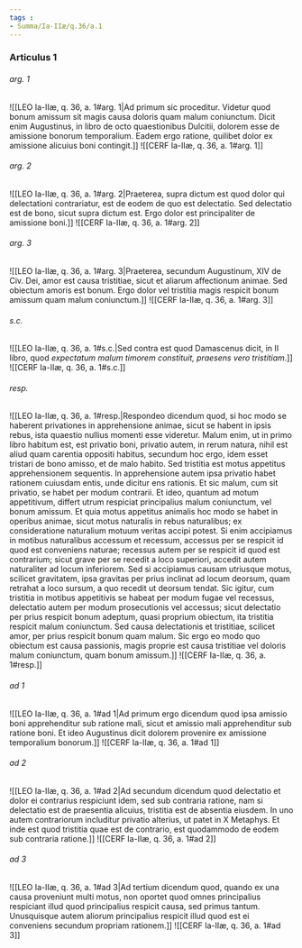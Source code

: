 ```yaml
---
tags : 
- Summa/Ia-IIæ/q.36/a.1
---
```


### Articulus 1

###### arg. 1
![[LEO Ia-IIæ, q. 36, a. 1#arg. 1|Ad primum sic proceditur. Videtur quod bonum amissum sit magis causa doloris quam malum coniunctum. Dicit enim Augustinus, in libro de octo quaestionibus Dulcitii, dolorem esse de amissione bonorum temporalium. Eadem ergo ratione, quilibet dolor ex amissione alicuius boni contingit.]]
![[CERF Ia-IIæ, q. 36, a. 1#arg. 1]]

###### arg. 2
![[LEO Ia-IIæ, q. 36, a. 1#arg. 2|Praeterea, supra dictum est quod dolor qui delectationi contrariatur, est de eodem de quo est delectatio. Sed delectatio est de bono, sicut supra dictum est. Ergo dolor est principaliter de amissione boni.]]
![[CERF Ia-IIæ, q. 36, a. 1#arg. 2]]

###### arg. 3
![[LEO Ia-IIæ, q. 36, a. 1#arg. 3|Praeterea, secundum Augustinum, XIV de Civ. Dei, amor est causa tristitiae, sicut et aliarum affectionum animae. Sed obiectum amoris est bonum. Ergo dolor vel tristitia magis respicit bonum amissum quam malum coniunctum.]]
![[CERF Ia-IIæ, q. 36, a. 1#arg. 3]]

###### s.c.
![[LEO Ia-IIæ, q. 36, a. 1#s.c.|Sed contra est quod Damascenus dicit, in II libro, quod *expectatum malum timorem constituit, praesens vero tristitiam*.]]
![[CERF Ia-IIæ, q. 36, a. 1#s.c.]]

###### resp.
![[LEO Ia-IIæ, q. 36, a. 1#resp.|Respondeo dicendum quod, si hoc modo se haberent privationes in apprehensione animae, sicut se habent in ipsis rebus, ista quaestio nullius momenti esse videretur. Malum enim, ut in primo libro habitum est, est privatio boni, privatio autem, in rerum natura, nihil est aliud quam carentia oppositi habitus, secundum hoc ergo, idem esset tristari de bono amisso, et de malo habito. Sed tristitia est motus appetitus apprehensionem sequentis. In apprehensione autem ipsa privatio habet rationem cuiusdam entis, unde dicitur ens rationis. Et sic malum, cum sit privatio, se habet per modum contrarii. Et ideo, quantum ad motum appetitivum, differt utrum respiciat principalius malum coniunctum, vel bonum amissum. Et quia motus appetitus animalis hoc modo se habet in operibus animae, sicut motus naturalis in rebus naturalibus; ex consideratione naturalium motuum veritas accipi potest. Si enim accipiamus in motibus naturalibus accessum et recessum, accessus per se respicit id quod est conveniens naturae; recessus autem per se respicit id quod est contrarium; sicut grave per se recedit a loco superiori, accedit autem naturaliter ad locum inferiorem. Sed si accipiamus causam utriusque motus, scilicet gravitatem, ipsa gravitas per prius inclinat ad locum deorsum, quam retrahat a loco sursum, a quo recedit ut deorsum tendat. Sic igitur, cum tristitia in motibus appetitivis se habeat per modum fugae vel recessus, delectatio autem per modum prosecutionis vel accessus; sicut delectatio per prius respicit bonum adeptum, quasi proprium obiectum, ita tristitia respicit malum coniunctum. Sed causa delectationis et tristitiae, scilicet amor, per prius respicit bonum quam malum. Sic ergo eo modo quo obiectum est causa passionis, magis proprie est causa tristitiae vel doloris malum coniunctum, quam bonum amissum.]]
![[CERF Ia-IIæ, q. 36, a. 1#resp.]]

###### ad 1
![[LEO Ia-IIæ, q. 36, a. 1#ad 1|Ad primum ergo dicendum quod ipsa amissio boni apprehenditur sub ratione mali, sicut et amissio mali apprehenditur sub ratione boni. Et ideo Augustinus dicit dolorem provenire ex amissione temporalium bonorum.]]
![[CERF Ia-IIæ, q. 36, a. 1#ad 1]]

###### ad 2
![[LEO Ia-IIæ, q. 36, a. 1#ad 2|Ad secundum dicendum quod delectatio et dolor ei contrarius respiciunt idem, sed sub contraria ratione, nam si delectatio est de praesentia alicuius, tristitia est de absentia eiusdem. In uno autem contrariorum includitur privatio alterius, ut patet in X Metaphys. Et inde est quod tristitia quae est de contrario, est quodammodo de eodem sub contraria ratione.]]
![[CERF Ia-IIæ, q. 36, a. 1#ad 2]]

###### ad 3
![[LEO Ia-IIæ, q. 36, a. 1#ad 3|Ad tertium dicendum quod, quando ex una causa proveniunt multi motus, non oportet quod omnes principalius respiciant illud quod principalius respicit causa, sed primus tantum. Unusquisque autem aliorum principalius respicit illud quod est ei conveniens secundum propriam rationem.]]
![[CERF Ia-IIæ, q. 36, a. 1#ad 3]]

